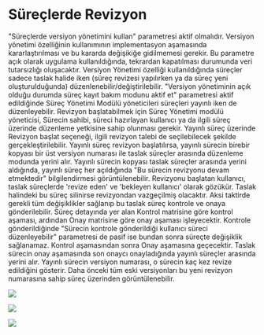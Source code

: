 # Süreçlerde Revizyon

"Süreçlerde versiyon yönetimini kullan" parametresi aktif olmalıdır.
Versiyon yönetimi özelliğinin kullanımının implementasyon aşamasında kararlaştırılması ve bu kararda değişikiğe gidilmemesi gerekir. 
Bu parametre açık olarak uygulama kullanıldığında, tekrardan kapatılması durumunda veri tutarsızlığı oluşacaktır.
Versiyon Yönetimi özelliği kullanıldığında süreçler sadece taslak halide iken (süreç revizesi yapılırken ya da süreç yeni oluşturulduğunda) düzenlenebilir/değiştirilebilir.
"Versiyon yönetiminin açık olduğu durumda süreç kayıt bakım modunu aktif et" parametresi aktif edildiğinde Süreç Yönetimi Modülü yöneticileri süreçleri yayınlı iken de düzenleyebilir.
Revizyon başlatabilmek için Süreç Yönetimi modülü yöneticisi, Sürecin sahibi, süreci hazırlayan kullanıcı ya da ilgili süreç üzerinde düzenleme yetkisine sahip olunması gerekir.
Yayınlı süreç üzerinde Revizyon başlat seçeneği, ilgili revizyon talebi de seçilebilecek şekilde gerçekleştirilebilir.
Yayınlı süreç revizyon başlatılırsa, yayınlı sürecin birebir kopyası bir üst versiyon numarası ile taslak süreçler arasında düzenleme modunda yerini alır.
Yayınlı sürecin kopyası taslak süreçler arasında yerini aldığında, yayınlı süreç her açıldığında "Bu sürecin revizyonu devam etmektedir" bilgilendirmesi görüntülenebilir.
Revizyonu başlatan kullanıcı, taslak süreçlerde 'revize eden' ve 'bekleyen kullanıcı' olarak gözükür. 
Taslak halindeki bu süreç silinirse revizyondan vazgeçilmiş olacaktır. Aksi taktirde gerekli tüm değişiklikler sağlanıp bu taslak süreç kontrole ve onaya gönderilebilir.
Süreç detayında yer alan Kontrol matrisine göre kontrol aşaması, ardından Onay matrisine göre onay aşaması işleyecektir.
Kontrole gönderildiğinde "Sürecin kontrole gönderildiği kullanıcı süreci düzenleyebilir" parametresi de pasif ise bundan sonra süreçte değişiklik sağlanamaz.
Kontrol aşamasından sonra Onay aşamasına geçecektir. Taslak sürecin onay aşamasında son onaycı onayladığında yayınlı süreçler arasında yerini alır.
Yayınlı sürecin versiyon numarası, o sürecin kaç kez revize edildiğini gösterir.
Daha önceki tüm eski versiyonları bu yeni revizyon numarasına sahip süreç üzerinden görüntülenebilir.

![](https://docsbimser.blob.core.windows.net/imagecontainer/mupload-517a3b02-3a61-48d8-af28-078ffb88288c.png)

![](https://docsbimser.blob.core.windows.net/imagecontainer/mupload-881860dc-b458-4580-91ca-5e565e0a25ee.png)

![](https://docsbimser.blob.core.windows.net/imagecontainer/mupload-39772a43-9e77-410b-bfcb-899afad62f9c.png)
